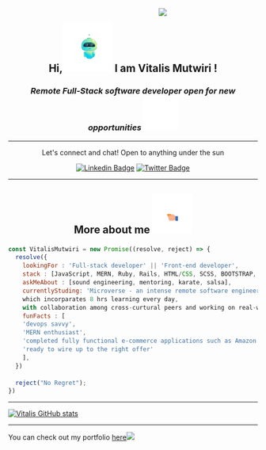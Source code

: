 <div ><img align='right' src="./assets/animation_500_l8ybfdrr.gif" width="200" /></div>
<h2 align='center'>Hi,<img src="./assets/animation_500_l8y99l6a.gif" width="100"/> I am Vitalis Mutwiri ! </h2>  

<h3 align='center'><em>Remote Full-Stack software developer open for new opportunities</em> <img src="./assets/animation_500_l8y9n2xv.gif" width="70"/></h3>

***

<p align='center'>Let's connect and chat! Open to anything under the sun</p>


<div align='center'>

[![Linkedin Badge](https://img.shields.io/badge/-Vitalis%20Mutwiri-blue?style=flat-square&logo=Linkedin&logoColor=white&link=www.linkedin.com/in/vitalismutwiri/)](www.linkedin.com/in/vitalismutwiri/)
[![Twitter Badge](https://img.shields.io/badge/-@WilsonVitalis-1ca0f1?style=flat-square&labelColor=1ca0f1&logo=twitter&logoColor=white&link=https://twitter.com/WilsonVitalis)](https://twitter.com/WilsonVitalis)

</div>

***


<div align='center' >

## More about me  <img src="./assets/animation_500_l8yalyfv.gif" width="80"/>

</div>


```javascript
const VitalisMutwiri = new Promise((resolve, reject) => {
  resolve({
    lookingFor : 'Full-stack developer' || 'Front-end developer',
    stack : [JavaScript, MERN, Ruby, Rails, HTML/CSS, SCSS, BOOTSTRAP, React JS, Next JS, Redux],
    askMeAbout : [sound engineering, mentoring, karate, salsa],
    currentlyStuding: 'Microverse - an intense remote software engineering school,
    which incorparates 8 hrs learning every day,
    with collaboration among cross-curtural peers and working on real-world landing pages and e-commerce applications',
    funFacts : [
    'devops savvy',
    'MERN enthusiast',
    'completed fully functional e-commerce applications such as Amazon',
    'ready to wire up to the right offer'
    ],
  })

  reject("No Regret");
})

```

***

[![Vitalis GitHub stats](https://github-readme-stats.vercel.app/api?username=svitalis123&count_private=true&show_icons=true&theme=radical)](https://github.com/svitalis123/github-readme-stats)

---

<p>You can check out my portfolio <a href="https://relaxed-crisp-41566e.netlify.app/">here</a><img src="https://media.giphy.com/media/cKPse5DZaptID3YAMK/giphy.gif" width="60"></p>
<!--
**svitalis123/svitalis123** is a ✨ _special_ ✨ repository because its `README.md` (this file) appears on your GitHub profile.
Here are some ideas to get you started:
- 🔭 I’m currently working on ...
- 🌱 I’m currently learning ...
- 👯 I’m looking to collaborate on ...
- 🤔 I’m looking for help with ...
- 💬 Ask me about ...
- 📫 How to reach me: ...
- 😄 Pronouns: ...
- ⚡ Fun fact: ...
-->
